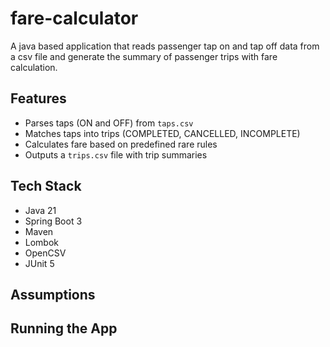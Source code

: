 # fare-calculator

A java based application that reads passenger tap on and tap off data from a csv file and generate the summary of passenger trips with fare calculation.


## Features

- Parses taps (ON and OFF) from `taps.csv`
- Matches taps into trips (COMPLETED, CANCELLED, INCOMPLETE)
- Calculates fare based on predefined rare rules
- Outputs a `trips.csv` file with trip summaries

## Tech Stack

- Java 21
- Spring Boot 3
- Maven
- Lombok
- OpenCSV
- JUnit 5

## Assumptions

## Running the App
